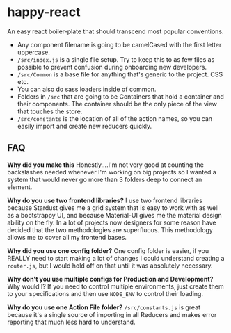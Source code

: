 # happy-react
An easy react boiler-plate that should transcend most popular conventions.

* Any component filename is going to be camelCased with the first letter uppercase.
* `/src/index.js` is a single file setup.  Try to keep this to as few files as possible to prevent confusion during onboarding new developers.
* `/src/Common` is a base file for anything that's generic to the project.  CSS etc.
* You can also do sass loaders inside of common.
* Folders in `/src` that are going to be Containers that hold a container and their components.  The container should be the only piece of the view that touches the store.
* `/src/constants` is the location of all of the action names, so you can easily import and create new reducers quickly.

## FAQ

**Why did you make this**
Honestly....I'm not very good at counting the backslashes needed whenever I'm working on big projects so I wanted a system that would never go more than 3 folders deep to connect an element.

**Why do you use two frontend libraries?**
I use two frontend libraries because Stardust gives me a grid system that is easy to work with as well as a bootstrappy UI, and because Material-UI gives me the material design ability on the fly.  In a lot of projects now designers for some reason have decided that the two methodologies are superfluous.  This methodology allows me to cover all my frontend bases.

**Why did you use one config folder?**
One config folder is easier, if you REALLY need to start making a lot of changes I could understand creating a `router.js`, but I would hold off on that until it was absolutely necessary.

**Why don't you use multiple configs for Production and Development?**
Why would I?  If you need to control multiple environments, just create them to your specifications and then use `NODE_ENV` to control their loading.

**Why do you use one Action File folder?**
`/src/constants.js` is great because it's a single source of importing in all Reducers and makes error reporting that much less hard to understand.
